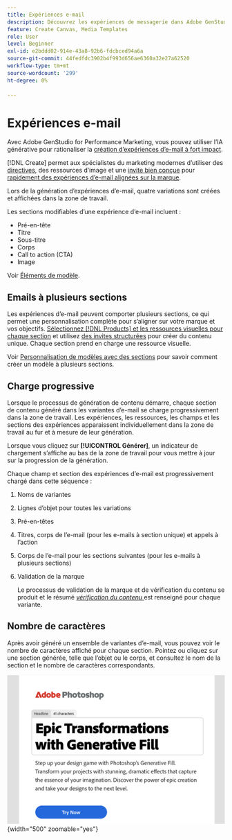 ```yaml
---
title: Expériences e-mail
description: Découvrez les expériences de messagerie dans Adobe GenStudio for Performance Marketing.
feature: Create Canvas, Media Templates
role: User
level: Beginner
exl-id: e2bddd02-914e-43a8-92b6-fdcbced94a6a
source-git-commit: 44fedfdc3902b4f993d656ae6360a32e27a62520
workflow-type: tm+mt
source-wordcount: '299'
ht-degree: 0%

---
```


# Expériences e-mail

Avec Adobe GenStudio for Performance Marketing, vous pouvez utiliser l’IA générative pour rationaliser la [création d’expériences d’e-mail à fort impact](/help/user-guide/create/create-email-experience.md).

[!DNL Create] permet aux spécialistes du marketing modernes d’utiliser des [directives](/help/user-guide/guidelines/overview.md), des ressources d’image et une [ invite bien conçue](/help/user-guide/effective-prompts.md) pour [ rapidement des expériences d’e-mail alignées sur la marque](/help/user-guide/create/create-email-experience.md).

Lors de la génération d’expériences d’e-mail, quatre variations sont créées et affichées dans la zone de travail.

Les sections modifiables d’une expérience d’e-mail incluent :

* Pré-en-tête
* Titre
* Sous-titre
* Corps
* Call to action (CTA)
* Image

Voir [Éléments de modèle](/help/user-guide/content/use-templates.md#template-elements).

<!-- ## Email capabilities

Content creators and marketers can produce brand-consistent email experiences in GenStudio for Performance Marketing. -->

## Emails à plusieurs sections

Les expériences d’e-mail peuvent comporter plusieurs sections, ce qui permet une personnalisation complète pour s’aligner sur votre marque et vos objectifs. [Sélectionnez [!DNL Products] et les ressources visuelles pour chaque section](/help/user-guide/create/create-email-experience.md#add-parameters) et utilisez [des invites structurées](/help/user-guide/effective-prompts.md#structured-prompts) pour créer du contenu unique. Chaque section prend en charge une ressource visuelle.

Voir [Personnalisation de modèles avec des sections](/help/user-guide/content/customize-template.md#sections-or-groups) pour savoir comment créer un modèle à plusieurs sections.

## Charge progressive

Lorsque le processus de génération de contenu démarre, chaque section de contenu généré dans les variantes d’e-mail se charge progressivement dans la zone de travail. Les expériences, les ressources, les champs et les sections des expériences apparaissent individuellement dans la zone de travail au fur et à mesure de leur génération.

Lorsque vous cliquez sur **[!UICONTROL Générer]**, un indicateur de chargement s’affiche au bas de la zone de travail pour vous mettre à jour sur la progression de la génération.

Chaque champ et section des expériences d’e-mail est progressivement chargé dans cette séquence :

1. Noms de variantes
1. Lignes d’objet pour toutes les variations
1. Pré-en-têtes
1. Titres, corps de l’e-mail (pour les e-mails à section unique) et appels à l’action
1. Corps de l’e-mail pour les sections suivantes (pour les e-mails à plusieurs sections)
1. Validation de la marque

   Le processus de validation de la marque et de vérification du contenu se produit et le résumé [_vérification du contenu_ ](/help/user-guide/guidelines/brand-validation.md#content-check-summary) est renseigné pour chaque variante.

## Nombre de caractères

Après avoir généré un ensemble de variantes d’e-mail, vous pouvez voir le nombre de caractères affiché pour chaque section. Pointez ou cliquez sur une section générée, telle que l’objet ou le corps, et consultez le nom de la section et le nombre de caractères correspondants.

![ Nombre de caractères ](/help/assets/character-count.png){width="500" zoomable="yes"}
